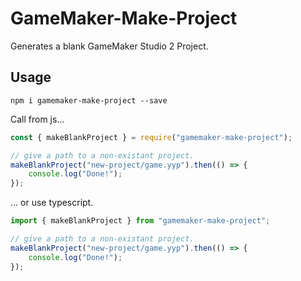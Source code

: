 # GameMaker-Make-Project
Generates a blank GameMaker Studio 2 Project.

## Usage
`npm i gamemaker-make-project --save`

Call from js...

```js
const { makeBlankProject } = require("gamemaker-make-project");

// give a path to a non-existant project.
makeBlankProject("new-project/game.yyp").then(() => {
    console.log("Done!");
});
```

... or use typescript.

```ts
import { makeBlankProject } from "gamemaker-make-project";

// give a path to a non-existant project.
makeBlankProject("new-project/game.yyp").then(() => {
    console.log("Done!");
});
```